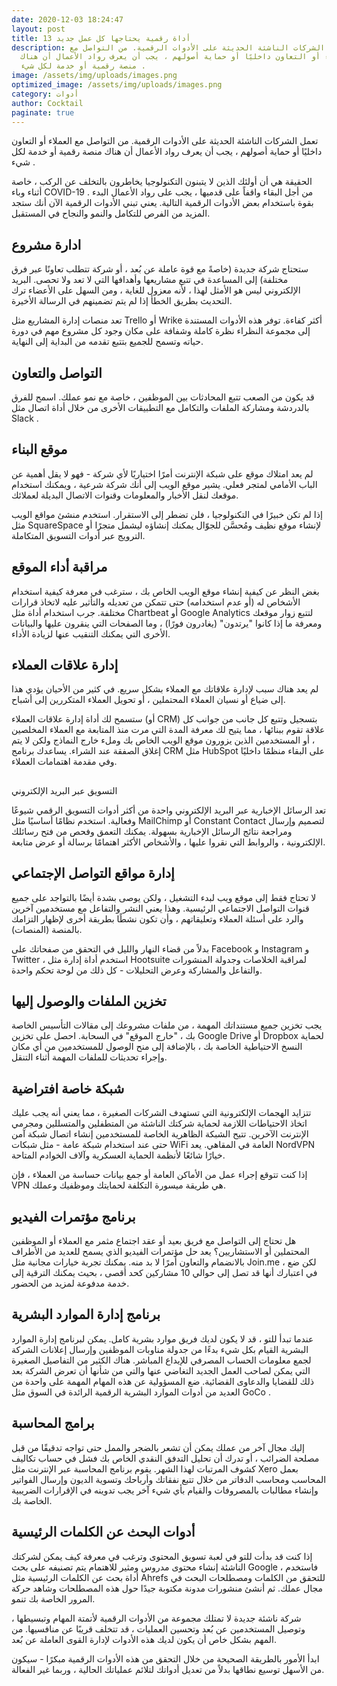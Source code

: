 ```yaml
---
date: 2020-12-03 18:24:47
layout: post
title: 13 أداة رقمية يحتاجها كل عمل جديد
description: تعمل الشركات الناشئة الحديثة على الأدوات الرقمية. من التواصل مع
  العملاء أو التعاون داخليًا أو حماية أصولهم ، يجب أن يعرف رواد الأعمال أن هناك
  منصة رقمية أو خدمة لكل شيء .
image: /assets/img/uploads/images.png
optimized_image: /assets/img/uploads/images.png
category: أدوات
author: Cocktail
paginate: true
---
```

تعمل الشركات الناشئة الحديثة على الأدوات الرقمية. من التواصل مع العملاء أو التعاون داخليًا أو حماية أصولهم ، يجب أن يعرف رواد الأعمال أن هناك منصة رقمية أو خدمة لكل شيء .

الحقيقة هي أن أولئك الذين لا يتبنون التكنولوجيا يخاطرون بالتخلف عن الركب ، خاصة أثناء وباء COVID-19 . من أجل البقاء واقفاً على قدميها ، يجب على رواد الأعمال البدء بقوة باستخدام بعض الأدوات الرقمية التالية. يعني تبني الأدوات الرقمية الآن أنك ستجد المزيد من الفرص للتكامل والنمو والنجاح في المستقبل.

## ادارة مشروع

ستحتاج شركة جديدة (خاصةً مع قوة عاملة عن بُعد ، أو شركة تتطلب تعاونًا عبر فرق مختلفة) إلى المساعدة في تتبع مشاريعها وأهدافها التي لا تعد ولا تحصى. البريد الإلكتروني ليس هو الأمثل لهذا ، لأنه معزول للغاية ، ومن السهل على الأعضاء ترك التحديث بطريق الخطأ إذا لم يتم تضمينهم في الرسالة الأخيرة.

تعد منصات إدارة المشاريع مثل Trello أو Wrike أكثر كفاءة. توفر هذه الأدوات المستندة إلى مجموعة النظراء نظرة كاملة وشفافة على مكان وجود كل مشروع مهم في دورة حياته وتسمح للجميع بتتبع تقدمه من البداية إلى النهاية.

## التواصل والتعاون

قد يكون من الصعب تتبع المحادثات بين الموظفين ، خاصة مع نمو عملك. اسمح للفرق بالدردشة ومشاركة الملفات والتكامل مع التطبيقات الأخرى من خلال أداة اتصال مثل Slack .

## موقع البناء

لم يعد امتلاك موقع على شبكة الإنترنت أمرًا اختياريًا لأي شركة - فهو لا يقل أهمية عن الباب الأمامي لمتجر فعلي. يشير موقع الويب إلى أنك شركة شرعية ، ويمكنك استخدام موقعك لنقل الأخبار والمعلومات وقنوات الاتصال البديلة لعملائك.

إذا لم تكن خبيرًا في التكنولوجيا ، فلن تضطر إلى الاستقرار. استخدم منشئ مواقع الويب مثل SquareSpace لإنشاء موقع نظيف ومُحسَّن للجوّال يمكنك إنشاؤه ليشمل متجرًا أو الترويج عبر أدوات التسويق المتكاملة.

## مراقبة أداء الموقع

بغض النظر عن كيفية إنشاء موقع الويب الخاص بك ، سترغب في معرفة كيفية استخدام الأشخاص له (أو عدم استخدامه) حتى تتمكن من تعديله والتأثير عليه لاتخاذ قرارات مختلفة. جرب استخدام أداة مثل Chartbeat أو Google Analytics لتتبع زوار موقعك ومعرفة ما إذا كانوا "يرتدون" (يغادرون فورًا) ، وما الصفحات التي ينقرون عليها والبيانات الأخرى التي يمكنك التنقيب عنها لزيادة الأداء.

## إدارة علاقات العملاء

لم يعد هناك سبب لإدارة علاقاتك مع العملاء بشكل سريع. في كثير من الأحيان يؤدي هذا إلى ضياع أو نسيان العملاء المحتملين ، أو تحويل العملاء المتكررين إلى أشباح.

ستسمح لك أداة إدارة علاقات العملاء (أو CRM) بتسجيل وتتبع كل جانب من جوانب كل علاقة تقوم ببنائها ، مما يتيح لك معرفة المدة التي مرت منذ المتابعة مع العملاء المخلصين ، أو المستخدمين الذين يزورون موقع الويب الخاص بك وملء خارج النماذج ولكن لا يتم إغلاق الصفقة عند الشراء. يساعدك برنامج CRM مثل HubSpot على البقاء منظمًا داخليًا وفي مقدمة اهتمامات العملاء.

## 
التسويق عبر البريد الإلكتروني

تعد الرسائل الإخبارية عبر البريد الإلكتروني واحدة من أكثر أدوات التسويق الرقمي شيوعًا وفعالية. استخدم نظامًا أساسيًا مثل MailChimp أو Constant Contact لتصميم وإرسال ومراجعة نتائج الرسائل الإخبارية بسهولة. يمكنك التعمق وفحص من فتح رسائلك الإلكترونية ، والروابط التي نقروا عليها ، والأشخاص الأكثر اهتمامًا برسالة أو عرض متابعة.

## إدارة مواقع التواصل الإجتماعي

لا تحتاج فقط إلى موقع ويب لبدء التشغيل ، ولكن يوصى بشدة أيضًا بالتواجد على جميع قنوات التواصل الاجتماعي الرئيسية. وهذا يعني النشر والتفاعل مع مستخدمين آخرين والرد على أسئلة العملاء وتعليقاتهم ، وأن تكون نشطًا بطريقة أخرى لإظهار التزامك بالمنصة (المنصات).

بدلاً من قضاء النهار والليل في التحقق من صفحاتك على Facebook و Instagram و Twitter ، استخدم أداة إدارة مثل Hootsuite لمراقبة الخلاصات وجدولة المنشورات والتفاعل والمشاركة وعرض التحليلات - كل ذلك من لوحة تحكم واحدة.

## تخزين الملفات والوصول إليها

يجب تخزين جميع مستنداتك المهمة ، من ملفات مشروعك إلى مقالات التأسيس الخاصة بك ، "خارج الموقع" في السحابة. احصل على تخزين Google Drive أو Dropbox لحماية النسخ الاحتياطية الخاصة بك ، بالإضافة إلى منح الوصول للمستخدمين من أي مكان وإجراء تحديثات للملفات المهمة أثناء التنقل.

## شبكة خاصة افتراضية

تتزايد الهجمات الإلكترونية التي تستهدف الشركات الصغيرة ، مما يعني أنه يجب عليك اتخاذ الاحتياطات اللازمة لحماية شركتك الناشئة من المتطفلين والمتسللين ومجرمي الإنترنت الآخرين. تتيح الشبكة الظاهرية الخاصة للمستخدمين إنشاء اتصال شبكة آمن حتى عند استخدام شبكة عامة - مثل شبكات WiFi العامة في المقاهي. يعد NordVPN خيارًا شائعًا لأنظمة الحماية العسكرية وآلاف الخوادم المتاحة.

إذا كنت تتوقع إجراء عمل من الأماكن العامة أو جمع بيانات حساسة من العملاء ، فإن VPN هي طريقة ميسورة التكلفة لحمايتك وموظفيك وعملك.

## برنامج مؤتمرات الفيديو

هل تحتاج إلى التواصل مع فريق بعيد أو عقد اجتماع مثمر مع العملاء أو الموظفين المحتملين أو الاستشاريين؟ يعد حل مؤتمرات الفيديو الذي يسمح للعديد من الأطراف بالانضمام والتعاون أمرًا لا بد منه. يمكنك تجربة خيارات مجانية مثل Join.me ، لكن ضع في اعتبارك أنها قد تصل إلى حوالي 10 مشاركين كحد أقصى ، بحيث يمكنك الترقية إلى خدمة مدفوعة لمزيد من الحضور.

## برنامج إدارة الموارد البشرية

عندما تبدأ للتو ، قد لا يكون لديك فريق موارد بشرية كامل. يمكن لبرنامج إدارة الموارد البشرية القيام بكل شيء بدءًا من جدولة مناوبات الموظفين وإرسال إعلانات الشركة لجمع معلومات الحساب المصرفي للإيداع المباشر. هناك الكثير من التفاصيل الصغيرة التي يمكن لصاحب العمل الجديد التغاضي عنها والتي من شأنها أن تعرض الشركة بعد ذلك للقضايا والدعاوى القضائية. ضع المسؤولية عن هذه المهام المهمة على واحدة من العديد من أدوات الموارد البشرية الرقمية الرائدة في السوق مثل GoCo .

## برامج المحاسبة

إليك مجال آخر من عملك يمكن أن تشعر بالضجر والممل حتى تواجه تدقيقًا من قبل مصلحة الضرائب ، أو تدرك أن تحليل التدفق النقدي الخاص بك فشل في حساب تكاليف كشوف المرتبات لهذا الشهر. يقوم برنامج المحاسبة عبر الإنترنت مثل Xero بعمل المحاسب ومحاسب الدفاتر من خلال تتبع نفقاتك وأرباحك وتسوية الديون وإرسال الفواتير وإنشاء مطالبات بالمصروفات والقيام بأي شيء آخر يجب تدوينه في الإقرارات الضريبية الخاصة بك.

## أدوات البحث عن الكلمات الرئيسية

إذا كنت قد بدأت للتو في لعبة تسويق المحتوى وترغب في معرفة كيف يمكن لشركتك الناشئة إنشاء محتوى مدروس ومثير للاهتمام يتم تصنيفه على بحث Google ، فاستخدم أداة بحث عن الكلمات الرئيسية مثل Ahrefs للتحقق من الكلمات ومصطلحات البحث في مجال عملك. ثم أنشئ منشورات مدونة مكتوبة جيدًا حول هذه المصطلحات وشاهد حركة المرور الخاصة بك تنمو.

شركة ناشئة جديدة لا تمتلك مجموعة من الأدوات الرقمية لأتمتة المهام وتبسيطها ، وتوصيل المستخدمين عن بُعد وتحسين العمليات ، قد تتخلف قريبًا عن منافسيها. من المهم بشكل خاص أن يكون لديك هذه الأدوات لإدارة القوى العاملة عن بُعد.

ابدأ الأمور بالطريقة الصحيحة من خلال التحقق من هذه الأدوات الرقمية مبكرًا - سيكون من الأسهل توسيع نطاقها بدلاً من تعديل أدواتك لتلائم عملياتك الحالية ، وربما غير الفعالة.